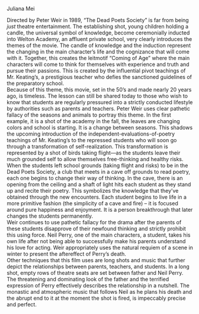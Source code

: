 Juliana Mei

Directed by Peter Weir in 1989, “The Dead Poets Society” is far from being *just* theatre entertainment. The establishing shot, young children holding a candle, the universal symbol of knowledge, become ceremonially inducted into Welton Academy, an affluent private school, very clearly introduces the themes of the movie.  The candle of knowledge and the induction represent the changing in the main character’s life and the cognizance that will come with it.  Together, this creates the leitmotif “Coming of Age” where the main characters will come to think for themselves with experience and truth and pursue their passions. This is created by the influential pivot teachings of Mr. Keating’s, a prestigious teacher who defies the sanctioned guidelines of the preparatory school.    
Because of this theme, this movie, set in the 50’s and made nearly 20 years ago, is timeless. The lesson can still be shared today to those who wish to know that students are regularly pressured into a strictly conducted lifestyle by authorities such as parents and teachers. Peter Weir uses clear pathetic fallacy of the seasons and animals to portray this theme. In the first example, it is a shot of the academy in the fall, the leaves are changing colors and school is starting. It is a change between seasons. This shadows the upcoming introduction of the independent-evaluations-of-poetry teachings of Mr. Keating’s to the repressed students who will soon go through a transformation of self-realization. This transformation is represented by a shot of birds taking flight—as the students leave their much grounded self to allow themselves free-thinking and healthy risks. When the students left school grounds (taking flight and risks) to be in the Dead Poets Society, a club that meets in a cave off grounds to read poetry, each one begins to change their way of thinking. In the cave, there is an opening from the ceiling and a shaft of light hits each student as they stand up and recite their poetry. This symbolizes the knowledge that they’ve obtained through the new encounters. Each student begins to live life in a more primitive fashion (the simplicity of a cave and fire) – it is focused around pure happiness and enjoyment. It is a person breakthrough that later changes the students permanently.   
Weir continues to use pathetic fallacy for the drama after the parents of these students disapprove of their newfound thinking and strictly prohibit this using force. Neil Perry, one of the main characters, a student, takes his own life after not being able to successfully make his parents understand his love for acting. Weir appropriately uses the natural requiem of a scene in winter to present the aftereffect of Perry’s death.   
Other techniques that this film uses are long shots and music that further depict the relationships between parents, teachers, and students. In a long shot, empty rows of theatre seats are set between father and Neil Perry. The threatening and dominating look of the father and the terrified expression of Perry effectively describes the relationship in a nutshell. The monastic and atmospheric music that follows Neil as he plans his death and the abrupt end to it at the moment the shot is fired, is impeccably precise and perfect. 